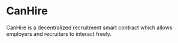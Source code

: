 # CanHire
CanHire is a decentralized recruitment smart contract which allows employers and recruiters to interact freely.
